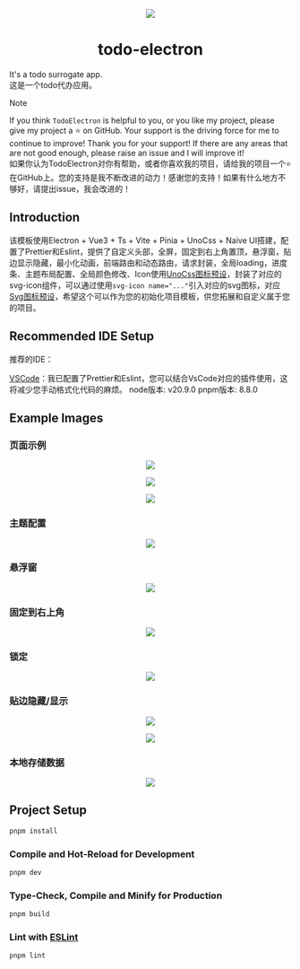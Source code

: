 <p align="center"><img src="./resources/icon.png" /></p>

<h1 align="center">todo-electron</h1>

It's a todo surrogate app.
<br>
这是一个todo代办应用。

> [!NOTE]
> If you think `TodoElectron` is helpful to you, or you like my project, please give my project a ⭐️ on GitHub. Your support is the driving force for me to continue to improve! Thank you for your support! If there are any areas that are not good enough, please raise an issue and I will improve it!
> <br>
> 如果你认为TodoElectron对你有帮助，或者你喜欢我的项目，请给我的项目一个⭐️ 在GitHub上。您的支持是我不断改进的动力！感谢您的支持！如果有什么地方不够好，请提出issue，我会改进的！

## Introduction

该模板使用Electron + Vue3 + Ts + Vite + Pinia + UnoCss + Naive UI搭建，配置了Prettier和Eslint，提供了自定义头部，全屏，固定到右上角置顶，悬浮窗，贴边显示隐藏，最小化动画，前端路由和动态路由，请求封装，全局loading，进度条、主题布局配置、全局颜色修改、Icon使用[UnoCss图标预设](https://icones.js.org/collection/solar)，封装了对应的svg-icon组件，可以通过使用`svg-icon name="..."`引入对应的svg图标，对应[Svg图标预设](https://yesicon.app/logos/?lang=zh-hans)，希望这个可以作为您的初始化项目模板，供您拓展和自定义属于您的项目。

## Recommended IDE Setup

推荐的IDE：

[VSCode](https://code.visualstudio.com/)：我已配置了Prettier和Eslint，您可以结合VsCode对应的插件使用，这将减少您手动格式化代码的麻烦。
node版本: v20.9.0
pnpm版本: 8.8.0

## Example Images

### 页面示例

<p align="center"><img src="./images/page3.jpg" /></p>
<p align="center" style="margin-top: 10px"><img src="./images/page2.jpg" /></p>
<p align="center" style="margin-top: 10px"><img src="./images/img2.jpg" /></p>

### 主题配置

<p align="center" style="margin-top: 10px"><img src="./images/img6.jpg" /></p>

### 悬浮窗

<p align="center" style="margin-top: 10px"><img src="./images/img3.jpg" /></p>

### 固定到右上角

<p align="center" style="margin-top: 10px"><img src="./images/img4.jpg" /></p>

### 锁定

<p align="center" style="margin-top: 10px"><img src="./images/img5.jpg" /></p>

### 贴边隐藏/显示

<p align="center" style="margin-top: 10px"><img src="./images/img7.png" /></p>
<p align="center" style="margin-top: 10px"><img src="./images/img8.png" /></p>

### 本地存储数据

<p align="center" style="margin-top: 10px"><img src="./images/page4.jpg" /></p>

## Project Setup

```sh
pnpm install
```

### Compile and Hot-Reload for Development

```sh
pnpm dev
```

### Type-Check, Compile and Minify for Production

```sh
pnpm build
```

### Lint with [ESLint](https://eslint.org/)

```sh
pnpm lint
```
